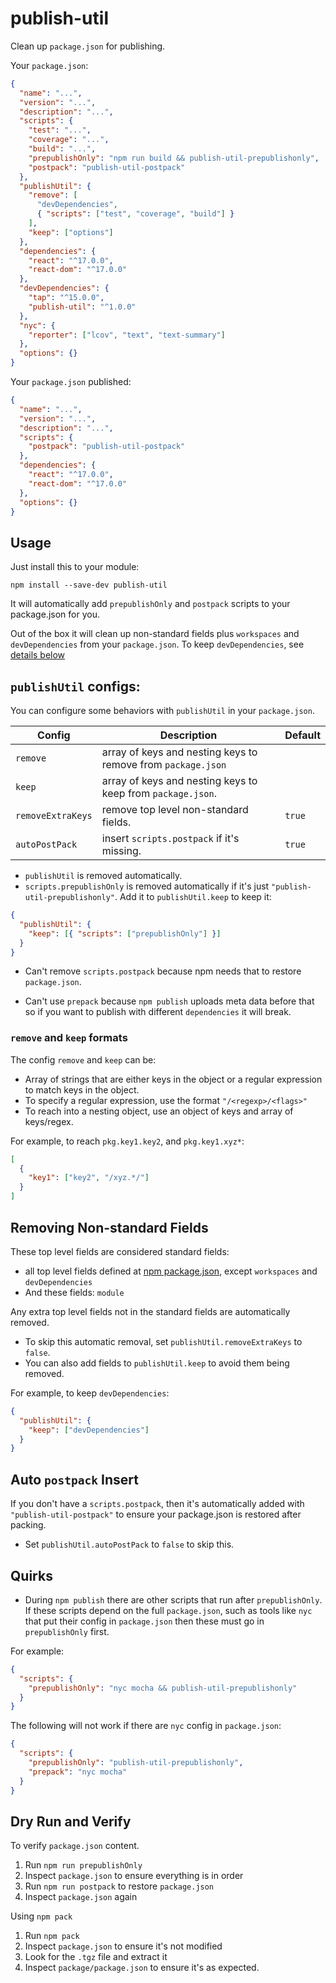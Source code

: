 # publish-util

Clean up `package.json` for publishing.

Your `package.json`:

```json
{
  "name": "...",
  "version": "...",
  "description": "...",
  "scripts": {
    "test": "...",
    "coverage": "...",
    "build": "...",
    "prepublishOnly": "npm run build && publish-util-prepublishonly",
    "postpack": "publish-util-postpack"
  },
  "publishUtil": {
    "remove": [
      "devDependencies",
      { "scripts": ["test", "coverage", "build"] }
    ],
    "keep": ["options"]
  },
  "dependencies": {
    "react": "^17.0.0",
    "react-dom": "^17.0.0"
  },
  "devDependencies": {
    "tap": "^15.0.0",
    "publish-util": "^1.0.0"
  },
  "nyc": {
    "reporter": ["lcov", "text", "text-summary"]
  },
  "options": {}
}
```

Your `package.json` published:

```json
{
  "name": "...",
  "version": "...",
  "description": "...",
  "scripts": {
    "postpack": "publish-util-postpack"
  },
  "dependencies": {
    "react": "^17.0.0",
    "react-dom": "^17.0.0"
  },
  "options": {}
}
```

## Usage

Just install this to your module:

`npm install --save-dev publish-util`

It will automatically add `prepublishOnly` and `postpack` scripts to your package.json for you.

Out of the box it will clean up non-standard fields plus `workspaces` and `devDependencies` from your `package.json`. To keep `devDependencies`, see [details below](#removing-non-standard-fields)

## `publishUtil` configs:

You can configure some behaviors with `publishUtil` in your `package.json`.

| Config            | Description                                                  | Default |
| ----------------- | ------------------------------------------------------------ | ------- |
| `remove`          | array of keys and nesting keys to remove from `package.json` |         |
| `keep`            | array of keys and nesting keys to keep from `package.json`.  |         |
| `removeExtraKeys` | remove top level non-standard fields.                        | `true`  |
| `autoPostPack`    | insert `scripts.postpack` if it's missing.                   | `true`  |

- `publishUtil` is removed automatically.
- `scripts.prepublishOnly` is removed automatically if it's just `"publish-util-prepublishonly"`. Add it to `publishUtil.keep` to keep it:

```json
{
  "publishUtil": {
    "keep": [{ "scripts": ["prepublishOnly"] }]
  }
}
```

- Can't remove `scripts.postpack` because npm needs that to restore `package.json`.

- Can't use `prepack` because `npm publish` uploads meta data before that so if you want to publish with different `dependencies` it will break.

### `remove` and `keep` formats

The config `remove` and `keep` can be:

- Array of strings that are either keys in the object or a regular expression to match keys in the object.
- To specify a regular expression, use the format `"/<regexp>/<flags>"`
- To reach into a nesting object, use an object of keys and array of keys/regex.

For example, to reach `pkg.key1.key2`, and `pkg.key1.xyz*`:

```json
[
  {
    "key1": ["key2", "/xyz.*/"]
  }
]
```

## Removing Non-standard Fields

These top level fields are considered standard fields:

- all top level fields defined at [npm package.json](https://docs.npmjs.com/cli/v7/configuring-npm/package-json), except `workspaces` and `devDependencies`
- And these fields: `module`

Any extra top level fields not in the standard fields are automatically removed.

- To skip this automatic removal, set `publishUtil.removeExtraKeys` to `false`.
- You can also add fields to `publishUtil.keep` to avoid them being removed.

For example, to keep `devDependencies`:

```json
{
  "publishUtil": {
    "keep": ["devDependencies"]
  }
}
```

## Auto `postpack` Insert

If you don't have a `scripts.postpack`, then it's automatically added with `"publish-util-postpack"` to ensure your package.json is restored after packing.

- Set `publishUtil.autoPostPack` to `false` to skip this.

## Quirks

- During `npm publish` there are other scripts that run after `prepublishOnly`. If these scripts depend on the full `package.json`, such as tools like `nyc` that put their config in `package.json` then these must go in `prepublishOnly` first.

For example:

```json
{
  "scripts": {
    "prepublishOnly": "nyc mocha && publish-util-prepublishonly"
  }
}
```

The following will not work if there are `nyc` config in `package.json`:

```json
{
  "scripts": {
    "prepublishOnly": "publish-util-prepublishonly",
    "prepack": "nyc mocha"
  }
}
```

## Dry Run and Verify

To verify `package.json` content.

1. Run `npm run prepublishOnly`
2. Inspect `package.json` to ensure everything is in order
3. Run `npm run postpack` to restore `package.json`
4. Inspect `package.json` again

Using `npm pack`

1. Run `npm pack`
2. Inspect `package.json` to ensure it's not modified
3. Look for the `.tgz` file and extract it
4. Inspect `package/package.json` to ensure it's as expected.
